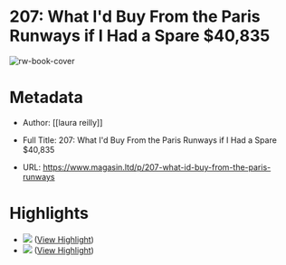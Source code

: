 # 207: What I'd Buy From the Paris Runways if I Had a Spare $40,835

![rw-book-cover](https://substack-post-media.s3.amazonaws.com/public/images/7e5145df-aeb9-4178-b327-d9e6beb8659b_2324x1220.png)

# Metadata
- Author: [[laura reilly]]
- Full Title: 207: What I'd Buy From the Paris Runways if I Had a Spare $40,835

- URL: https://www.magasin.ltd/p/207-what-id-buy-from-the-paris-runways

# Highlights
- ![](https://substackcdn.com/image/fetch/w_1456,c_limit,f_auto,q_auto:good,fl_progressive:steep/https%3A%2F%2Fsubstack-post-media.s3.amazonaws.com%2Fpublic%2Fimages%2F4e9592fa-104e-471f-bc89-041b61fd0f51_2324x1220.png) ([View Highlight](https://read.readwise.io/read/01hv92p5sdkg306yyfha5vrjmn))
- ![](https://substackcdn.com/image/fetch/w_1456,c_limit,f_auto,q_auto:good,fl_progressive:steep/https%3A%2F%2Fsubstack-post-media.s3.amazonaws.com%2Fpublic%2Fimages%2F942b5c27-581e-4ee5-9f02-12d256d81247_2324x1220.png) ([View Highlight](https://read.readwise.io/read/01hv92q6czcas898sb5zb2hjm7))
